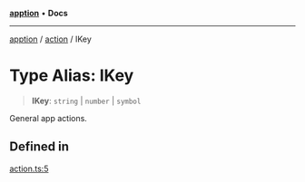 [**apption**](../../README.md) • **Docs**

***

[apption](../../modules.md) / [action](../README.md) / IKey

# Type Alias: IKey

> **IKey**: `string` \| `number` \| `symbol`

General app actions.

## Defined in

[action.ts:5](https://github.com/mksunny1/apption/blob/035a4a06796a9b49dd42992a6540b71b3edfb590/src/action.ts#L5)
